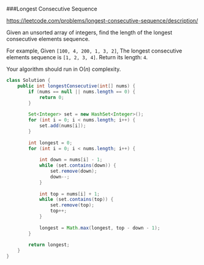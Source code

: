 ###Longest Consecutive Sequence

https://leetcode.com/problems/longest-consecutive-sequence/description/

Given an unsorted array of integers, find the length of the longest consecutive elements sequence.

For example,
Given `[100, 4, 200, 1, 3, 2]`,
The longest consecutive elements sequence is `[1, 2, 3, 4]`. Return its length: `4`.

Your algorithm should run in O(*n*) complexity.



```java
class Solution {
    public int longestConsecutive(int[] nums) {
        if (nums == null || nums.length == 0) {
            return 0;
        }
        
        Set<Integer> set = new HashSet<Integer>();
        for (int i = 0; i < nums.length; i++) {
            set.add(nums[i]);
        }
        
        int longest = 0;
        for (int i = 0; i < nums.length; i++) {
            
            int down = nums[i] - 1;
            while (set.contains(down)) {
                set.remove(down);
                down--;
            }
            
            int top = nums[i] + 1;
            while (set.contains(top)) {
                set.remove(top);
                top++;
            }
            
            longest = Math.max(longest, top - down - 1);
        }
        
        return longest;
    }
}
```

